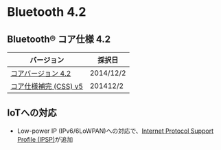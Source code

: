 # Bluetooth 4.2

## Bluetooth® コア仕様 4.2

| バージョン | 採択日 |
| -- | -- |
| [コアバージョン 4.2](https://www.bluetooth.org/DocMan/handlers/DownloadDoc.ashx?doc_id=286439]https://www.bluetooth.org/DocMan/handlers/DownloadDoc.ashx?doc_id=286439) | 2014/12/2 |
| [コア仕様補完 (CSS) v5](https://www.bluetooth.org/DocMan/handlers/DownloadDoc.ashx?doc_id=291904) | 201412/2|

## IoTへの対応

* Low-power IP (IPv6/6LoWPAN)への対応で、[Internet Protocol Support Profile (IPSP)](https://www.bluetooth.org/DocMan/handlers/DownloadDoc.ashx?doc_id=296307)が追加